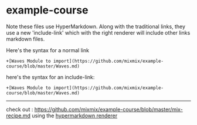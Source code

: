 # example-course

Note these files use HyperMarkdown. Along with the traditional links, they use a new 'include-link' which with the right renderer will include other links markdown files. 

Here's the syntax for a normal link 
```
+[Waves Module to import](https://github.com/mixmix/example-course/blob/master/Waves.md)
```

here's the syntax for an include-link: 
```
+[Waves Module to import](https://github.com/mixmix/example-course/blob/master/Waves.md)
```

---

check out : https://github.com/mixmix/example-course/blob/master/mix-recipe.md
using the [hypermarkdown renderer](https://hypermarkdown.herokuapp.com/mixmix/example-course/blob/master/mix-recipe.md) 
